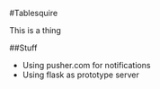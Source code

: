 #Tablesquire

This is a thing

##Stuff

* Using pusher.com for notifications
* Using flask as prototype server
